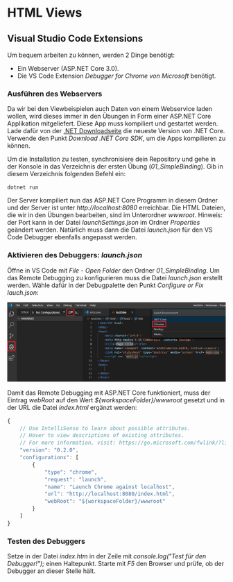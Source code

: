 # HTML Views

## Visual Studio Code Extensions
Um bequem arbeiten zu können, werden 2 Dinge benötigt:
- Ein Webserver (ASP.NET Core 3.0).
- Die VS Code Extension *Debugger for Chrome von Microsoft* benötigt.

### Ausführen des Webservers
Da wir bei den Viewbeispielen auch Daten von einem Webservice laden wollen, wird dieses immer in den Übungen
in Form einer ASP.NET Core Applikation mitgeliefert. Diese App muss kompiliert und gestartet werden.
Lade dafür von der [.NET Downloadseite](https://dotnet.microsoft.com/download) die neueste Version von .NET Core.
Verwende den Punkt *Download .NET Core SDK*, um die Apps kompilieren zu können.

Um die Installation zu testen, synchronisiere dein Repository und gehe in der Konsole in das Verzeichnis
der ersten Übung (*01_SimpleBinding*). Gib in diesem Verzeichnis folgenden Befehl ein:
```
dotnet run
```

Der Server kompiliert nun das ASP.NET Core Programm in diesem Ordner und der Server ist unter *http://localhost:8080*
erreichbar. Die HTML Dateien, die wir in den Übungen bearbeiten, sind im Unterordner *wwwroot*. Hinweis:
der Port kann in der Datei *launchSettings.json* im Ordner *Properties* geändert werden. Natürlich muss
dann die Datei *launch.json* für den VS Code Debugger ebenfalls angepasst werden.

### Aktivieren des Debuggers: *launch.json*
Öffne in VS Code mit *File* - *Open Folder* den Ordner *01_SimpleBinding*. Um das Remote Debugging zu
konfigurieren muss die Datei *launch.json* erstellt werden. Wähle dafür in der Debugpalette den Punkt 
*Configure or Fix lauch.json*:

![](vscode_debugsettings.png)

Damit das Remote Debugging mit ASP.NET Core funktioniert, muss der Eintrag *webRoot* auf den Wert
*${workspaceFolder}/wwwroot* gesetzt und in der URL die Datei *index.html* ergänzt werden:

```js
{
    // Use IntelliSense to learn about possible attributes.
    // Hover to view descriptions of existing attributes.
    // For more information, visit: https://go.microsoft.com/fwlink/?linkid=830387
    "version": "0.2.0",
    "configurations": [
        {
            "type": "chrome",
            "request": "launch",
            "name": "Launch Chrome against localhost",
            "url": "http://localhost:8080/index.html",
            "webRoot": "${workspaceFolder}/wwwroot"
        }
    ]
}
```

### Testen des Debuggers
Setze in der Datei *index.htm* in der Zeile mit *console.log("Test für den Debugger!");* einen Haltepunkt.
Starte mit *F5* den Browser und prüfe, ob der Debugger an dieser Stelle hält.
